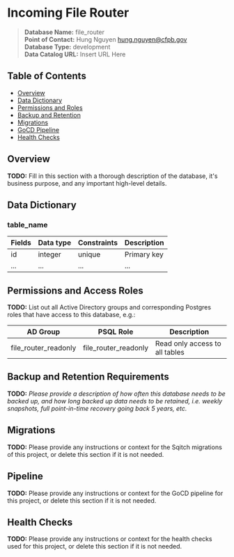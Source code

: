 # Incoming File Router

> **Database Name:** file_router  
> **Point of Contact:** Hung Nguyen [hung.nguyen@cfpb.gov](mailto:hung.nguyen@cfpb.gov)  
> **Database Type:** development  
> **Data Catalog URL:** Insert URL Here  

## Table of Contents

- [Overview](#overview)
- [Data Dictionary](#data_dictionary)
- [Permissions and Roles](#permissions)
- [Backup and Retention](#backup)
- [Migrations](#migrations)
- [GoCD Pipeline](#pipeline)
- [Health Checks](#health_checks)

<a name="overview"></a>
## Overview

**TODO:** Fill in this section with a thorough description of the database, it's business purpose, and any important high-level details.

<a name="data_dictionary"></a>
## Data Dictionary

### table_name
| Fields   | Data type | Constraints | Description |
| -------- | --------- | ----------- | ----------- |
| id       | integer   | unique      | Primary key |
| ...      | ...       | ...         | ...         |

<a name="permissions"></a>
## Permissions and Access Roles

**TODO:** List out all Active Directory groups and corresponding Postgres roles that have access to this database, e.g.:

| AD Group                     | PSQL Role                    | Description                    |
| ---------------------------- | ---------------------------- | ------------------------------ |
| file_router_readonly | file_router_readonly | Read only access to all tables |

<a name="backup"></a>
## Backup and Retention Requirements

**TODO:** *Please provide a description of how often this database needs to be backed up, and how long backed up data needs to be retained, i.e. weekly snapshots, full point-in-time recovery going back 5 years, etc.*

<a name="migrations"></a>
## Migrations

**TODO:** Please provide any instructions or context for the Sqitch migrations of this project, or delete this section if it is not needed.

<a name="pipeline"></a>
## Pipeline

**TODO:** Please provide any instructions or context for the GoCD pipeline for this project, or delete this section if it is not needed.

<a name="health_checks"></a>
## Health Checks

**TODO:** Please provide any instructions or context for the health checks used for this project, or delete this section if it is not needed.